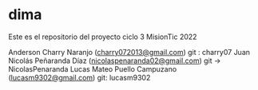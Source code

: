 # dima
Este es el repositorio del proyecto ciclo 3 MisionTic 2022

Anderson Charry Naranjo (charry072013@gmail.com) git : charry07
Juan Nicolás Peñaranda Díaz (nicolaspenaranda02@gmail.com) git -> NicolasPenaranda
Lucas Mateo Puello Campuzano (lucasm9302@gmail.com) git: lucasm9302
